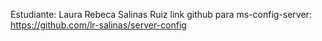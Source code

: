 Estudiante: Laura Rebeca Salinas Ruiz
link github para ms-config-server: https://github.com/lr-salinas/server-config
